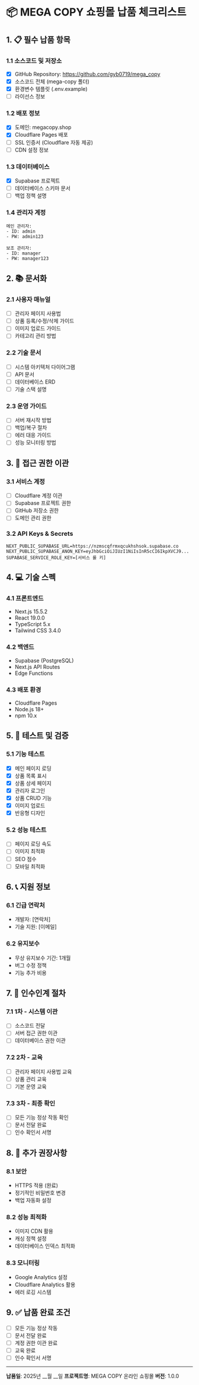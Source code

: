 # 📦 MEGA COPY 쇼핑몰 납품 체크리스트

## 1. 📋 필수 납품 항목

### 1.1 소스코드 및 저장소
- [x] GitHub Repository: https://github.com/gyb0719/mega_copy
- [x] 소스코드 전체 (mega-copy 폴더)
- [x] 환경변수 템플릿 (.env.example)
- [ ] 라이선스 정보

### 1.2 배포 정보
- [x] 도메인: megacopy.shop
- [x] Cloudflare Pages 배포
- [ ] SSL 인증서 (Cloudflare 자동 제공)
- [ ] CDN 설정 정보

### 1.3 데이터베이스
- [x] Supabase 프로젝트
- [ ] 데이터베이스 스키마 문서
- [ ] 백업 정책 설명

### 1.4 관리자 계정
```
메인 관리자:
- ID: admin
- PW: admin123

보조 관리자:
- ID: manager
- PW: manager123
```

## 2. 📚 문서화

### 2.1 사용자 매뉴얼
- [ ] 관리자 페이지 사용법
- [ ] 상품 등록/수정/삭제 가이드
- [ ] 이미지 업로드 가이드
- [ ] 카테고리 관리 방법

### 2.2 기술 문서
- [ ] 시스템 아키텍처 다이어그램
- [ ] API 문서
- [ ] 데이터베이스 ERD
- [ ] 기술 스택 설명

### 2.3 운영 가이드
- [ ] 서버 재시작 방법
- [ ] 백업/복구 절차
- [ ] 에러 대응 가이드
- [ ] 성능 모니터링 방법

## 3. 🔑 접근 권한 이관

### 3.1 서비스 계정
- [ ] Cloudflare 계정 이관
- [ ] Supabase 프로젝트 권한
- [ ] GitHub 저장소 권한
- [ ] 도메인 관리 권한

### 3.2 API Keys & Secrets
```env
NEXT_PUBLIC_SUPABASE_URL=https://nzmscqfrmxqcukhshsok.supabase.co
NEXT_PUBLIC_SUPABASE_ANON_KEY=eyJhbGciOiJIUzI1NiIsInR5cCI6IkpXVCJ9...
SUPABASE_SERVICE_ROLE_KEY=[서비스 롤 키]
```

## 4. 💻 기술 스펙

### 4.1 프론트엔드
- Next.js 15.5.2
- React 19.0.0
- TypeScript 5.x
- Tailwind CSS 3.4.0

### 4.2 백엔드
- Supabase (PostgreSQL)
- Next.js API Routes
- Edge Functions

### 4.3 배포 환경
- Cloudflare Pages
- Node.js 18+
- npm 10.x

## 5. 🧪 테스트 및 검증

### 5.1 기능 테스트
- [x] 메인 페이지 로딩
- [x] 상품 목록 표시
- [x] 상품 상세 페이지
- [x] 관리자 로그인
- [x] 상품 CRUD 기능
- [x] 이미지 업로드
- [x] 반응형 디자인

### 5.2 성능 테스트
- [ ] 페이지 로딩 속도
- [ ] 이미지 최적화
- [ ] SEO 점수
- [ ] 모바일 최적화

## 6. 📞 지원 정보

### 6.1 긴급 연락처
- 개발자: [연락처]
- 기술 지원: [이메일]

### 6.2 유지보수
- 무상 유지보수 기간: 1개월
- 버그 수정 정책
- 기능 추가 비용

## 7. 🚀 인수인계 절차

### 7.1 1차 - 시스템 이관
- [ ] 소스코드 전달
- [ ] 서버 접근 권한 이관
- [ ] 데이터베이스 권한 이관

### 7.2 2차 - 교육
- [ ] 관리자 페이지 사용법 교육
- [ ] 상품 관리 교육
- [ ] 기본 운영 교육

### 7.3 3차 - 최종 확인
- [ ] 모든 기능 정상 작동 확인
- [ ] 문서 전달 완료
- [ ] 인수 확인서 서명

## 8. 📝 추가 권장사항

### 8.1 보안
- HTTPS 적용 (완료)
- 정기적인 비밀번호 변경
- 백업 자동화 설정

### 8.2 성능 최적화
- 이미지 CDN 활용
- 캐싱 정책 설정
- 데이터베이스 인덱스 최적화

### 8.3 모니터링
- Google Analytics 설정
- Cloudflare Analytics 활용
- 에러 로깅 시스템

## 9. ✅ 납품 완료 조건

- [ ] 모든 기능 정상 작동
- [ ] 문서 전달 완료
- [ ] 계정 권한 이관 완료
- [ ] 교육 완료
- [ ] 인수 확인서 서명

---

**납품일**: 2025년 __월 __일
**프로젝트명**: MEGA COPY 온라인 쇼핑몰
**버전**: 1.0.0
